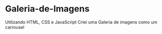 # Galeria-de-Imagens
Utilizando HTML, CSS e JavaScript Criei uma Galeria de imagens como um carrousel 
